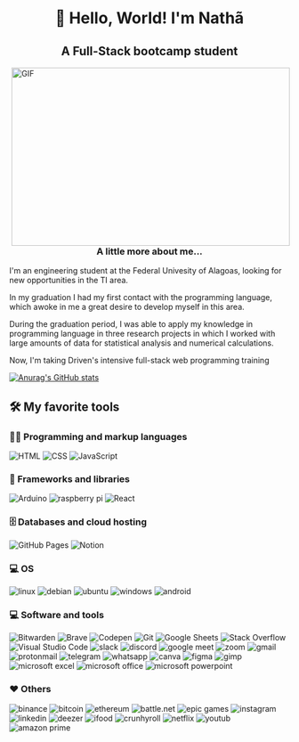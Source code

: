 <h1 align="center">👋 Hello, World! I'm Nathã</h1>
<h2 align="center">A Full-Stack bootcamp student</h2>

<img align="right" alt="GIF" src="https://github.com/abhisheknaiidu/abhisheknaiidu/blob/master/code.gif?raw=true" width="500" height="320" />

<h3 align="center">A little more about me...</h3>

<p>I'm an engineering student at the Federal Univesity of Alagoas, looking for new opportunities in the TI area.</p>

<p>In my graduation I had my first contact with the programming language, which awoke in me a great desire to develop myself in this area.</p>

<p>During the graduation period, I was able to apply my knowledge in programming language in three research projects in which I worked with large amounts of data for statistical analysis and numerical calculations.</p>

<p>Now, I'm taking Driven's intensive full-stack web programming training</p>

[![Anurag's GitHub stats](https://github-readme-stats.vercel.app/api?username=nathaalves)](https://github.com/anuraghazra/github-readme-stats)

<h2>🛠️ My favorite tools</h2>

<h3>👨‍💻 Programming and markup languages</h3>

<p>
    <img alt="HTML" src="https://img.shields.io/badge/HTML5-E34F26?style=for-the-badge&logo=html5&logoColor=white">
    <img alt="CSS" src="https://img.shields.io/badge/CSS3-1572B6?style=for-the-badge&logo=css3&logoColor=white">
    <img alt="JavaScript" src="https://img.shields.io/badge/JavaScript-323330?style=for-the-badge&logo=javascript&logoColor=F7DF1E">
</p>


<h3>🧰 Frameworks and libraries</h3>

<p>
    <img alt="Arduino" src="https://img.shields.io/badge/Arduino-00979D?style=for-the-badge&logo=Arduino&logoColor=white">
    <img alt="raspberry pi" src="https://img.shields.io/badge/Raspberry%20Pi-A22846?style=for-the-badge&logo=Raspberry%20Pi&logoColor=white">
    <img alt="React" src="https://img.shields.io/badge/React-20232A?style=for-the-badge&logo=react&logoColor=61DAFB">
</p>

<h3>🗄️ Databases and cloud hosting</h3>

<p>
    <img alt="GitHub Pages" src="https://img.shields.io/badge/GitHub%20Pages-327FC7.svg?style=for-the-badge&logo=github&logoColor=white">
    <img alt="Notion" src="https://img.shields.io/badge/Notion-000000?style=for-the-badge&logo=notion&logoColor=white">
</p>

<h3>💻 OS</h3>

<p>
    <img alt="linux" src="https://img.shields.io/badge/Linux-FCC624?style=for-the-badge&logo=linux&logoColor=blac">
    <img alt="debian" src="https://img.shields.io/badge/Debian-A81D33?style=for-the-badge&logo=debian&logoColor=white">
    <img alt="ubuntu" src="https://img.shields.io/badge/Ubuntu-E95420?style=for-the-badge&logo=ubuntu&logoColor=white">
    <img alt="windows" src="https://img.shields.io/badge/Windows-0078D6?style=for-the-badge&logo=windows&logoColor=white">
    <img alt="android" src="https://img.shields.io/badge/Android-3DDC84?style=for-the-badge&logo=android&logoColor=white">
</p>

<h3>💻 Software and tools</h3>

<p>
    <img alt="Bitwarden" src="https://img.shields.io/badge/-Bitwarden-175DDC?style=for-the-badge&logo=bitwarden&logoColor=white">
    <img alt="Brave" src="https://img.shields.io/badge/Brave-FF1B2D?style=for-the-badge&logo=Brave&logoColor=white">
    <img alt="Codepen" src="https://img.shields.io/badge/Codepen-000000?style=for-the-badge&logo=codepen&logoColor=white">
    <img alt="Git" src="https://img.shields.io/badge/GIT-E44C30?style=for-the-badge&logo=git&logoColor=white">
    <img alt="Google Sheets" src="https://img.shields.io/badge/Google%20Sheets-34A853?style=for-the-badge&logo=google-sheets&logoColor=white">
    <img alt="Stack Overflow" src="https://img.shields.io/badge/Stack_Overflow-FE7A16?style=for-the-badge&logo=stack-overflow&logoColor=white">
    <img alt="Visual Studio Code" src="https://img.shields.io/badge/Visual_Studio_Code-0078D4?style=for-the-badge&logo=visual%20studio%20code&logoColor=white">
    <img alt="slack" src="https://img.shields.io/badge/Slack-4A154B?style=for-the-badge&logo=slack&logoColor=white">
    <img alt="discord" src="https://img.shields.io/badge/Discord-5865F2?style=for-the-badge&logo=discord&logoColor=white">
    <img alt="google meet" src="https://img.shields.io/badge/Google%20Meet-00897B?style=for-the-badge&logo=google-meet&logoColor=white">
    <img alt="zoom" src="https://img.shields.io/badge/Zoom-2D8CFF?style=for-the-badge&logo=zoom&logoColor=white">
    <img alt="gmail" src="https://img.shields.io/badge/Gmail-D14836?style=for-the-badge&logo=gmail&logoColor=white">
    <img alt="protonmail" src="https://img.shields.io/badge/ProtonMail-8B89CC?style=for-the-badge&logo=protonmail&logoColor=white">
    <img alt="telegram" src="https://img.shields.io/badge/Telegram-2CA5E0?style=for-the-badge&logo=telegram&logoColor=white">
    <img alt="whatsapp" src="https://img.shields.io/badge/WhatsApp-25D366?style=for-the-badge&logo=whatsapp&logoColor=white">
    <img alt="canva" src="https://img.shields.io/badge/Canva-%2300C4CC.svg?&style=for-the-badge&logo=Canva&logoColor=white">
    <img alt="figma" src="https://img.shields.io/badge/Figma-F24E1E?style=for-the-badge&logo=figma&logoColor=white">
    <img alt="gimp" src="https://img.shields.io/badge/gimp-5C5543?style=for-the-badge&logo=gimp&logoColor=white">
    <img alt="microsoft excel" src="https://img.shields.io/badge/Microsoft_Excel-217346?style=for-the-badge&logo=microsoft-excel&logoColor=white">
    <img alt="microsoft office" src="https://img.shields.io/badge/Microsoft_Office-D83B01?style=for-the-badge&logo=microsoft-office&logoColor=white">
    <img alt="microsoft powerpoint" src="https://img.shields.io/badge/Microsoft_PowerPoint-B7472A?style=for-the-badge&logo=microsoft-powerpoint&logoColor=white">
    
</p>

<h3>❤ Others</h3>

<p>	
    <img alt="binance" src="https://img.shields.io/badge/Binance-FCD535?style=for-the-badge&logo=binance&logoColor=white">
    <img alt="bitcoin" src="https://img.shields.io/badge/Bitcoin-000000?style=for-the-badge&logo=bitcoin&logoColor=white">
    <img alt="ethereum" src="https://img.shields.io/badge/Ethereum-3C3C3D?style=for-the-badge&logo=Ethereum&logoColor=white">
    <img alt="battle.net" src="https://img.shields.io/badge/Battle.net-000?style=for-the-badge&logo=battle.net&logoColor=148EFF">
    <img alt="epic games" src="https://img.shields.io/badge/Epic%20Games-313131?style=for-the-badge&logo=Epic%20Games&logoColor=white">
    <img alt="instagram" src="https://img.shields.io/badge/Instagram-E4405F?style=for-the-badge&logo=instagram&logoColor=white">
    <img alt="linkedin" src="https://img.shields.io/badge/LinkedIn-0077B5?style=for-the-badge&logo=linkedin&logoColor=white">
    <img alt="deezer" src="https://img.shields.io/badge/Deezer-FEAA2D?style=for-the-badge&logo=deezer&logoColor=white">
    <img alt="ifood" src="https://img.shields.io/badge/iFood-EA1D2C?style=for-the-badge&logo=ifood&logoColor=white">
    <img alt="crunhyroll" src="https://img.shields.io/badge/Crunchyroll-F47521?style=for-the-badge&logo=crunchyroll&logoColor=white">
    <img alt="netflix" src="https://img.shields.io/badge/Netflix-E50914?style=for-the-badge&logo=netflix&logoColor=white">
    <img alt="youtub" src="https://img.shields.io/badge/YouTube-FF0000?style=for-the-badge&logo=youtube&logoColor=white">
    <img alt="amazon prime" src="https://img.shields.io/badge/Amazon%20Prime-00A8E1?style=for-the-badge&logo=netflix&logoColor=white"> 
</p>




